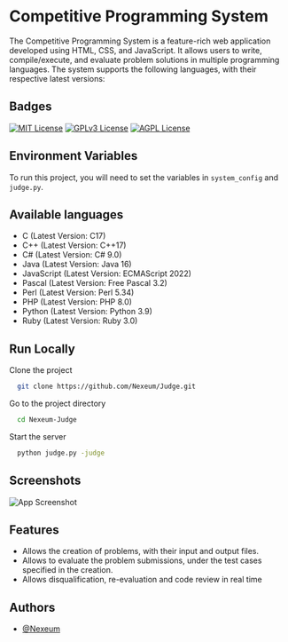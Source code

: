 # Competitive Programming System

The Competitive Programming System is a feature-rich web application developed using HTML, CSS, and JavaScript. It allows users to write, compile/execute, and evaluate problem solutions in multiple programming languages. The system supports the following languages, with their respective latest versions:

## Badges

[![MIT License](https://img.shields.io/badge/License-MIT-green.svg)](https://choosealicense.com/licenses/mit/)
[![GPLv3 License](https://img.shields.io/badge/License-GPL%20v3-yellow.svg)](https://opensource.org/licenses/)
[![AGPL License](https://img.shields.io/badge/license-AGPL-blue.svg)](http://www.gnu.org/licenses/agpl-3.0)


## Environment Variables

To run this project, you will need to set the variables in `system_config` and `judge.py`.


## Available languages

- C (Latest Version: C17)
- C++ (Latest Version: C++17)
- C# (Latest Version: C# 9.0)
- Java (Latest Version: Java 16)
- JavaScript (Latest Version: ECMAScript 2022)
- Pascal (Latest Version: Free Pascal 3.2)
- Perl (Latest Version: Perl 5.34)
- PHP (Latest Version: PHP 8.0)
- Python (Latest Version: Python 3.9)
- Ruby (Latest Version: Ruby 3.0)

## Run Locally

Clone the project

```bash
  git clone https://github.com/Nexeum/Judge.git
```

Go to the project directory

```bash
  cd Nexeum-Judge
```

Start the server

```bash
  python judge.py -judge
```


## Screenshots

![App Screenshot](https://iq.opengenus.org/content/images/2021/04/Coding-Judge-1.jpg)

## Features

- Allows the creation of problems, with their input and output files. 
- Allows to evaluate the problem submissions, under the test cases specified in the creation.
- Allows disqualification, re-evaluation and code review in real time


## Authors

- [@Nexeum](https://www.github.com/nexeum)

